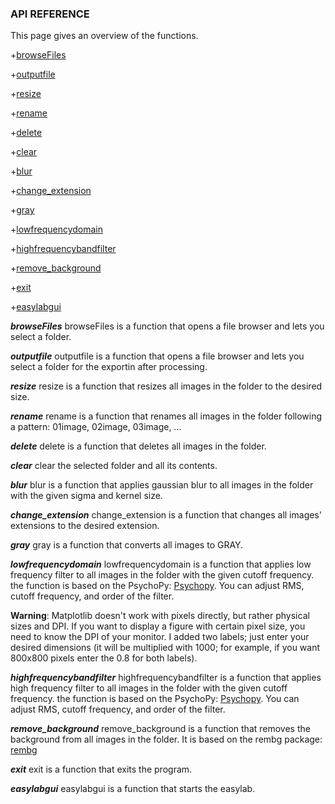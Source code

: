 ### API REFERENCE
This page gives an overview of the functions.

+[browseFiles](#browseFiles)

+[outputfile](#outputfile)

+[resize](#resize)

+[rename](#rename)

+[delete](#delete)

+[clear](#clear)

+[blur](#blur)

+[change_extension](#change_extension)

+[gray](#gray)

+[lowfrequencydomain](#lowfrequencydomain)

+[highfrequencybandfilter](#highfrequencybandfilter)

+[remove_background](#remove_background)

+[exit](#exit)

+[easylabgui](#easylabgui)

***browseFiles***<a name="browseFiles"></a>
browseFiles is a function that opens a file browser and lets you select a folder.

***outputfile***<a name="outputfile"></a>
outputfile is a function that opens a file browser and lets you select a folder for the exportin after processing.

***resize***<a name="resize"></a>
resize is a function that resizes all images in the folder to the desired size.

***rename***<a name="rename"></a>
rename is a function that renames all images in the folder following a pattern: 01image, 02image, 03image, ...

***delete***<a name="delete"></a>
delete is a function that deletes all images in the folder.

***clear***<a name="clear"></a>
clear the selected folder and all its contents.

***blur***<a name="blur"></a>
blur is a function that applies gaussian blur to all images in the folder with the given sigma and kernel size.

***change_extension***<a name="change_extension"></a>
change_extension is a function that changes all images' extensions to the desired extension.

***gray***<a name="gray"></a>
gray is a function that converts all images to GRAY.

***lowfrequencydomain***<a name="lowfrequencydomain"></a>
lowfrequencydomain is a function that applies low frequency filter to all images in the folder with the given cutoff frequency.
the function is based on the PsychoPy: [Psychopy](https://psychopy.org/api/filters.html). You can adjust RMS, cutoff frequency, and order of the filter.

**Warning**: Matplotlib doesn't work with pixels directly, but rather physical sizes and DPI. If you want to display a figure with certain pixel size, you need to know the DPI of your monitor. I added two labels; just enter your desired dimensions (it will be multiplied with 1000; for example, if you want 800x800 pixels enter the 0.8 for both labels).


***highfrequencybandfilter***<a name="highfrequencybandfilter"></a>
highfrequencybandfilter is a function that applies high frequency filter to all images in the folder with the given cutoff frequency.
the function is based on the PsychoPy: [Psychopy](https://psychopy.org/api/filters.html). You can adjust RMS, cutoff frequency, and order of the filter.

***remove_background***<a name="remove_background"></a>
remove_background is a function that removes the background from all images in the folder. It is based on the rembg package: [rembg](https://github.com/danielgatis/rembg)

***exit***<a name="exit"></a>
exit is a function that exits the program.

***easylabgui***<a name="easylabgui"></a>
easylabgui is a function that starts the easylab.